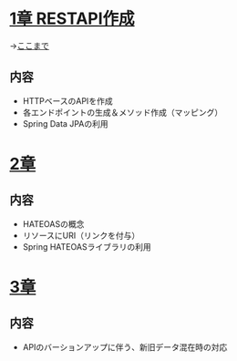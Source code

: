 # [1章 RESTAPI作成](https://spring.pleiades.io/guides/tutorials/rest/#:~:text=%E6%A7%8B%E7%AF%89%E3%81%97%E3%81%BE%E3%81%99%E3%80%82-,%E5%85%A5%E9%96%80,-%E3%81%93%E3%81%AE%E3%83%81%E3%83%A5%E3%83%BC%E3%83%88%E3%83%AA%E3%82%A2%E3%83%AB%E3%82%92)
→[ここまで](https://spring.pleiades.io/guides/tutorials/rest/#:~:text=find%20employee%203-,%E3%81%93%E3%82%8C,-%E3%81%AF%E3%81%99%E3%81%B9%E3%81%A6%E3%81%86%E3%81%BE%E3%81%8F)

## 内容
- HTTPベースのAPIを作成
- 各エンドポイントの生成＆メソッド作成（マッピング）
- Spring Data JPAの利用

# [2章](https://spring.pleiades.io/guides/tutorials/rest/#:~:text=%E3%81%A6%E3%81%84%E3%81%BE%E3%81%99%E3%81%8B%EF%BC%9F-,RESTful%20%E3%81%AA%E3%82%82%E3%81%AE%E3%81%AF%E4%BD%95%E3%81%A7%E3%81%99%E3%81%8B%EF%BC%9F,-%E3%81%93%E3%82%8C%E3%81%BE%E3%81%A7%E3%81%AE%E3%81%A8%E3%81%93%E3%82%8D)
## 内容
- HATEOASの概念
- リソースにURI（リンクを付与）
- Spring HATEOASライブラリの利用

# [3章](https://spring.pleiades.io/guides/tutorials/rest/#:~:text=%E3%81%A7%E3%81%AF%E3%81%82%E3%82%8A%E3%81%BE%E3%81%9B%E3%82%93%E3%80%82-,%E9%80%B2%E5%8C%96%E3%81%99%E3%82%8B%20REST%20API,-1%20%E3%81%A4%E3%81%AE)  
## 内容
- APIのバーションアップに伴う、新旧データ混在時の対応
